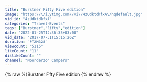 ```yaml
---
title: "Burstner Fifty Five edition"
image: "https:\/\/i.ytimg.com\/vi\/4zUdktdkfxA\/hqdefault.jpg"
vid_id: "4zUdktdkfxA"
categories: "Travel-Events"
tags: ["Burstner","Fifty","edition"]
date: "2022-01-25T12:36:35+03:00"
vid_date: "2017-07-31T15:15:26Z"
duration: "PT2M32S"
viewcount: "5115"
likeCount: "11"
dislikeCount: ""
channel: "Noorderzon Campers"
---
```

{% raw %}Burstner Fifty Five edition {% endraw %}
